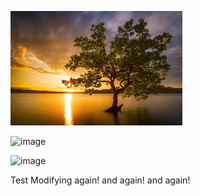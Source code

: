 ![image](file6!md/assets/32fa06f0-5642-4d07-92c7-8c3a25ebee12.png)

![image](https://github.com/user-attachments/assets/6b8ea10b-5abb-4a0e-9455-a9feee6da5f1)

![image](https://github.com/user-attachments/assets/989e6b46-304e-416a-a251-a89458afc38a)


Test Modifying again! and again! and again!
